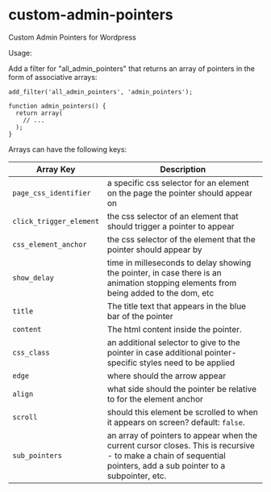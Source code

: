 # custom-admin-pointers
Custom Admin Pointers for Wordpress

Usage:

Add a filter for "all_admin_pointers" that returns an array of pointers in the
form of associative arrays:

```
add_filter('all_admin_pointers', 'admin_pointers');

function admin_pointers() {
  return array(
    // ...
  );
}
```

Arrays can have the following keys:

| Array Key | Description |
| --------- | ----------- |
|`page_css_identifier`| a specific css selector for an element on the page the pointer should appear on|
|`click_trigger_element`| the css selector of an element that should trigger a pointer to appear|
|`css_element_anchor`| the css selector of the element that the pointer should appear by|
|`show_delay`| time in milleseconds to delay showing the pointer, in case there is an animation stopping elements from being added to the dom, etc|
|`title`| The title text that appears in the blue bar of the pointer|
|`content`| The html content inside the pointer.|
|`css_class`| an additional selector to give to the pointer in case additional pointer-specific styles need to be applied|
|`edge`| where should the arrow appear|
|`align`| what side should the pointer be relative to for the element anchor|
|`scroll`| should this element be scrolled to when it appears on screen? default: `false`.|
|`sub_pointers`| an array of pointers to appear when the current cursor closes. This is recursive - to make a chain of sequential pointers, add a sub pointer to a subpointer, etc.|
